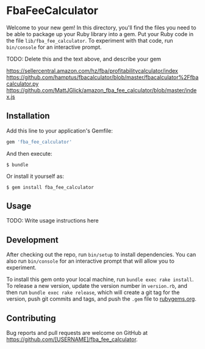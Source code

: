 # FbaFeeCalculator

Welcome to your new gem! In this directory, you'll find the files you need to be able to package up your Ruby library into a gem. Put your Ruby code in the file `lib/fba_fee_calculator`. To experiment with that code, run `bin/console` for an interactive prompt.

TODO: Delete this and the text above, and describe your gem

https://sellercentral.amazon.com/hz/fba/profitabilitycalculator/index
https://github.com/hamptus/fbacalculator/blob/master/fbacalculator%2Ffbacalculator.py
https://github.com/MattJGlick/amazon_fba_fee_calculator/blob/master/index.js


## Installation

Add this line to your application's Gemfile:

```ruby
gem 'fba_fee_calculator'
```

And then execute:

    $ bundle

Or install it yourself as:

    $ gem install fba_fee_calculator

## Usage

TODO: Write usage instructions here

## Development

After checking out the repo, run `bin/setup` to install dependencies. You can also run `bin/console` for an interactive prompt that will allow you to experiment.

To install this gem onto your local machine, run `bundle exec rake install`. To release a new version, update the version number in `version.rb`, and then run `bundle exec rake release`, which will create a git tag for the version, push git commits and tags, and push the `.gem` file to [rubygems.org](https://rubygems.org).

## Contributing

Bug reports and pull requests are welcome on GitHub at https://github.com/[USERNAME]/fba_fee_calculator.

